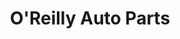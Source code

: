 ---
title: "O'Reilly Auto Parts"
url: /lexington/oreilly-auto-parts-south-lake-drive/
shop: Autoteile
---
